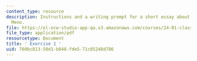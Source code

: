 ```yaml
---
content_type: resource
description: Instructions and a writing prompt for a short essay about a passage from
  Meno.
file: https://ol-ocw-studio-app-qa.s3.amazonaws.com/courses/24-01-classics-of-western-philosophy-spring-2016/760bc81350d1b848fde571c05248d786_MIT24_01S16_Exercise1.pdf
file_type: application/pdf
resourcetype: Document
title: ' Exercise 1 '
uid: 760bc813-50d1-b848-fde5-71c05248d786
---
```


